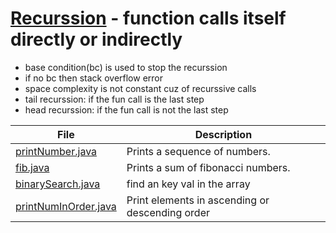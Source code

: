 # [Recurssion](https://www.enjoyalgorithms.com/blog/recursion-explained-how-recursion-works-in-programming) - function calls itself directly or indirectly
- base condition(bc) is used to stop the recurssion
- if no bc then stack overflow error
- space complexity is not constant cuz of recurssive calls
- tail recurssion: if the fun call is the last step
- head recurssion: if the fun call is not the last step



| File              | Description                          |
|-------------------|--------------------------------------|
| [printNumber.java](printNumber.java) | Prints a sequence of numbers. |
| [fib.java](fib.java) | Prints a sum of fibonacci numbers. |
| [binarySearch.java](binarySearch.java) | find an key val in the array|
| [printNumInOrder.java](printNumInOrder.java) | Print elements in ascending or descending order |
